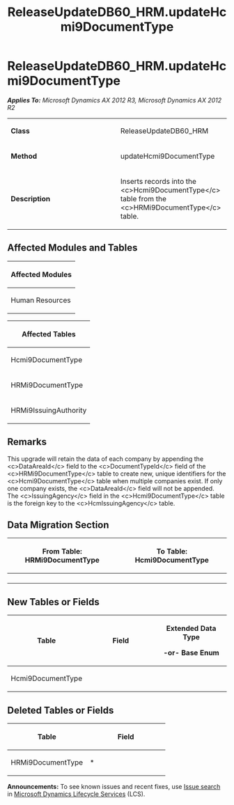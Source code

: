 ﻿---
title: ReleaseUpdateDB60_HRM.updateHcmi9DocumentType
TOCTitle: ReleaseUpdateDB60_HRM.updateHcmi9DocumentType
ms:assetid: e1c91c48-0293-3e26-4e81-7bf5b4413e0d
ms:mtpsurl: https://msdn.microsoft.com/en-us/library/JJ737316(v=AX.60)
ms:contentKeyID: 49711758
ms.date: 05/18/2015
mtps_version: v=AX.60
---

# ReleaseUpdateDB60\_HRM.updateHcmi9DocumentType 


_**Applies To:** Microsoft Dynamics AX 2012 R3, Microsoft Dynamics AX 2012 R2_

<table>
<colgroup>
<col style="width: 50%" />
<col style="width: 50%" />
</colgroup>
<tbody>
<tr class="odd">
<td><p><strong>Class</strong></p></td>
<td><p>ReleaseUpdateDB60_HRM</p></td>
</tr>
<tr class="even">
<td><p><strong>Method</strong></p></td>
<td><p>updateHcmi9DocumentType</p></td>
</tr>
<tr class="odd">
<td><p><strong>Description</strong></p></td>
<td><p>Inserts records into the &lt;c&gt;Hcmi9DocumentType&lt;/c&gt; table from the &lt;c&gt;HRMi9DocumentType&lt;/c&gt; table.</p></td>
</tr>
</tbody>
</table>


## Affected Modules and Tables

<table>
<colgroup>
<col style="width: 100%" />
</colgroup>
<thead>
<tr class="header">
<th><p>Affected Modules</p></th>
</tr>
</thead>
<tbody>
<tr class="odd">
<td><p>Human Resources</p></td>
</tr>
</tbody>
</table>


<table>
<colgroup>
<col style="width: 100%" />
</colgroup>
<thead>
<tr class="header">
<th><p>Affected Tables</p></th>
</tr>
</thead>
<tbody>
<tr class="odd">
<td><p>Hcmi9DocumentType</p></td>
</tr>
<tr class="even">
<td><p>HRMi9DocumentType</p></td>
</tr>
<tr class="odd">
<td><p>HRMi9IssuingAuthority</p></td>
</tr>
</tbody>
</table>


## Remarks

This upgrade will retain the data of each company by appending the \<c\>DataAreaId\</c\> field to the \<c\>DocumentTypeId\</c\> field of the \<c\>HRMi9DocumentType\</c\> table to create new, unique identifiers for the \<c\>Hcmi9DocumentType\</c\> table when multiple companies exist. If only one company exists, the \<c\>DataAreaId\</c\> field will not be appended. The \<c\>IssuingAgency\</c\> field in the \<c\>Hcmi9DocumentType\</c\> table is the foreign key to the \<c\>HcmIssuingAgency\</c\> table.

## Data Migration Section

<table>
<colgroup>
<col style="width: 50%" />
<col style="width: 50%" />
</colgroup>
<thead>
<tr class="header">
<th><p>From Table: HRMi9DocumentType</p></th>
<th><p>To Table: Hcmi9DocumentType</p></th>
</tr>
</thead>
<tbody>
<tr class="odd">
<td><p></p></td>
<td><p></p></td>
</tr>
</tbody>
</table>


## New Tables or Fields

<table>
<colgroup>
<col style="width: 33%" />
<col style="width: 33%" />
<col style="width: 33%" />
</colgroup>
<thead>
<tr class="header">
<th><p>Table</p></th>
<th><p>Field</p></th>
<th><p>Extended Data Type</p>
<p>-or- Base Enum</p></th>
</tr>
</thead>
<tbody>
<tr class="odd">
<td><p>Hcmi9DocumentType</p></td>
<td><p></p></td>
<td><p></p></td>
</tr>
</tbody>
</table>


## Deleted Tables or Fields

<table>
<colgroup>
<col style="width: 50%" />
<col style="width: 50%" />
</colgroup>
<thead>
<tr class="header">
<th><p>Table</p></th>
<th><p>Field</p></th>
</tr>
</thead>
<tbody>
<tr class="odd">
<td><p>HRMi9DocumentType</p></td>
<td><p>*</p></td>
</tr>
</tbody>
</table>

  
**Announcements:** To see known issues and recent fixes, use [Issue search](http://go.microsoft.com/fwlink/?linkid=389258) in [Microsoft Dynamics Lifecycle Services](http://go.microsoft.com/fwlink/?linkid=306505) (LCS).

